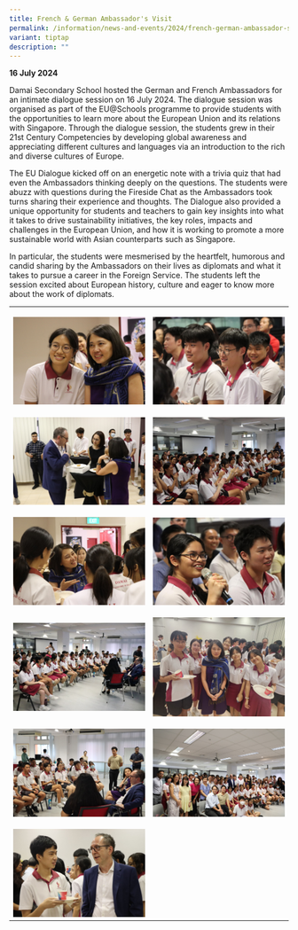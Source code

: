 ```yaml
---
title: French & German Ambassador's Visit
permalink: /information/news-and-events/2024/french-german-ambassador-s-visit/
variant: tiptap
description: ""
---
```

<p><strong>16 July 2024</strong>
</p>
<p>Damai Secondary School hosted the German and French Ambassadors for an
intimate dialogue session on 16 July 2024. The dialogue session was organised
as part of the EU@Schools programme to provide students with the opportunities
to learn more about the European Union and its relations with Singapore.
Through the dialogue session, the students grew in their 21st Century Competencies&nbsp;by
developing global awareness and appreciating different cultures and languages
via an introduction to the rich and diverse cultures of Europe.</p>
<p>The EU Dialogue kicked off on an energetic note with a trivia quiz that
had even the Ambassadors thinking deeply on the questions. The students
were abuzz with questions during the Fireside Chat as the Ambassadors took
turns sharing their experience and thoughts. The Dialogue also provided
a unique opportunity for students and teachers to gain key insights into
what it takes to drive sustainability initiatives, the key roles, impacts
and challenges in the European Union, and how it is working to promote
a more sustainable world with Asian counterparts such as Singapore.&nbsp;</p>
<p>In particular, the students were mesmerised by the heartfelt, humorous
and candid sharing by the Ambassadors on their lives as diplomats and what
it takes to pursue a career in the Foreign Service. The students left the
session excited about European history, culture and eager to know more
about the work of diplomats.</p>
<table style="minWidth: 50px">
<colgroup>
<col>
<col>
</colgroup>
<tbody>
<tr>
<th rowspan="1" colspan="1">
<p></p>
<div class="isomer-image-wrapper">
<img style="width: 100%" height="auto" width="100%" alt="" src="/images/Events/2024/eu01.jpg">
</div>
</th>
<th rowspan="1" colspan="1">
<p></p>
<div class="isomer-image-wrapper">
<img style="width: 100%" height="auto" width="100%" alt="" src="/images/Events/2024/eu02.jpg">
</div>
</th>
</tr>
<tr>
<td rowspan="1" colspan="1">
<p></p>
<div class="isomer-image-wrapper">
<img style="width: 100%" height="auto" width="100%" alt="" src="/images/Events/2024/eu03.jpg">
</div>
</td>
<td rowspan="1" colspan="1">
<p></p>
<div class="isomer-image-wrapper">
<img style="width: 100%" height="auto" width="100%" alt="" src="/images/Events/2024/eu04.jpg">
</div>
</td>
</tr>
<tr>
<td rowspan="1" colspan="1">
<p></p>
<div class="isomer-image-wrapper">
<img style="width: 100%" height="auto" width="100%" alt="" src="/images/Events/2024/eu05.jpg">
</div>
</td>
<td rowspan="1" colspan="1">
<p></p>
<div class="isomer-image-wrapper">
<img style="width: 100%" height="auto" width="100%" alt="" src="/images/Events/2024/eu06.jpg">
</div>
</td>
</tr>
<tr>
<td rowspan="1" colspan="1">
<p></p>
<div class="isomer-image-wrapper">
<img style="width: 100%" height="auto" width="100%" alt="" src="/images/Events/2024/eu07.jpg">
</div>
</td>
<td rowspan="1" colspan="1">
<p></p>
<div class="isomer-image-wrapper">
<img style="width: 100%" height="auto" width="100%" alt="" src="/images/Events/2024/eu08.jpg">
</div>
</td>
</tr>
<tr>
<td rowspan="1" colspan="1">
<p></p>
<div class="isomer-image-wrapper">
<img style="width: 100%" height="auto" width="100%" alt="" src="/images/Events/2024/eu09.jpg">
</div>
</td>
<td rowspan="1" colspan="1">
<p></p>
<div class="isomer-image-wrapper">
<img style="width: 100%" height="auto" width="100%" alt="" src="/images/Events/2024/eu10.jpg">
</div>
</td>
</tr>
<tr>
<td rowspan="1" colspan="1">
<p></p>
<div class="isomer-image-wrapper">
<img style="width: 100%" height="auto" width="100%" alt="" src="/images/Events/2024/eu11.jpg">
</div>
</td>
<td rowspan="1" colspan="1">
<p></p>
</td>
</tr>
</tbody>
</table>
<p></p>